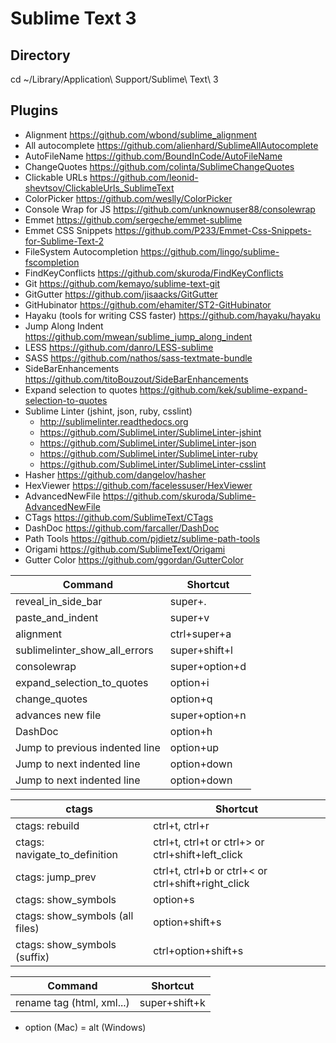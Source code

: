 Sublime Text 3
==============

Directory
---------
cd ~/Library/Application\ Support/Sublime\ Text\ 3

Plugins
-------
- Alignment https://github.com/wbond/sublime_alignment
- All autocomplete https://github.com/alienhard/SublimeAllAutocomplete
- AutoFileName https://github.com/BoundInCode/AutoFileName
- ChangeQuotes https://github.com/colinta/SublimeChangeQuotes
- Clickable URLs https://github.com/leonid-shevtsov/ClickableUrls_SublimeText
- ColorPicker https://github.com/weslly/ColorPicker
- Console Wrap for JS https://github.com/unknownuser88/consolewrap
- Emmet https://github.com/sergeche/emmet-sublime
- Emmet CSS Snippets https://github.com/P233/Emmet-Css-Snippets-for-Sublime-Text-2
- FileSystem Autocompletion https://github.com/lingo/sublime-fscompletion
- FindKeyConflicts https://github.com/skuroda/FindKeyConflicts
- Git https://github.com/kemayo/sublime-text-git
- GitGutter https://github.com/jisaacks/GitGutter
- Git​Hubinator https://github.com/ehamiter/ST2-GitHubinator
- Hayaku (tools for writing CSS faster) https://github.com/hayaku/hayaku
- Jump Along Indent https://github.com/mwean/sublime_jump_along_indent
- LESS https://github.com/danro/LESS-sublime
- SASS https://github.com/nathos/sass-textmate-bundle
- SideBarEnhancements https://github.com/titoBouzout/SideBarEnhancements
- Expand selection to quotes https://github.com/kek/sublime-expand-selection-to-quotes
- Sublime Linter (jshint, json, ruby, csslint)
  - http://sublimelinter.readthedocs.org
  - https://github.com/SublimeLinter/SublimeLinter-jshint
  - https://github.com/SublimeLinter/SublimeLinter-json
  - https://github.com/SublimeLinter/SublimeLinter-ruby
  - https://github.com/SublimeLinter/SublimeLinter-csslint
- Hasher https://github.com/dangelov/hasher
- HexViewer https://github.com/facelessuser/HexViewer
- Advanced​New​File https://github.com/skuroda/Sublime-AdvancedNewFile
- CTags https://github.com/SublimeText/CTags
- DashDoc https://github.com/farcaller/DashDoc
- Path Tools https://github.com/pjdietz/sublime-path-tools
- Origami https://github.com/SublimeText/Origami
- Gutter Color https://github.com/ggordan/GutterColor

| Command                         | Shortcut |
| ------------------------------- | -------- |
| reveal_in_side_bar              | super+. |
| paste_and_indent                | super+v |
| alignment                       | ctrl+super+a |
| sublimelinter_show_all_errors   | super+shift+l |
| consolewrap                     | super+option+d |
| expand_selection_to_quotes      | option+i |
| change_quotes                   | option+q |
| advances new file               | super+option+n |
| DashDoc                         | option+h |
| Jump to previous indented line  | option+up |
| Jump to next indented line      | option+down |
| Jump to next indented line      | option+down |

| ctags                           | Shortcut |
| ------------------------------- | -------- |
| ctags: rebuild                  | ctrl+t, ctrl+r |
| ctags: navigate_to_definition   | ctrl+t, ctrl+t or ctrl+> or ctrl+shift+left_click |
| ctags: jump_prev                | ctrl+t, ctrl+b or ctrl+< or ctrl+shift+right_click |
| ctags: show_symbols             | option+s |
| ctags: show_symbols (all files) | option+shift+s |
| ctags: show_symbols (suffix)    | ctrl+option+shift+s |

| Command                         | Shortcut |
| ------------------------------- | -------- |
| rename tag (html, xml...)       | super+shift+k |

* option (Mac) = alt (Windows)
